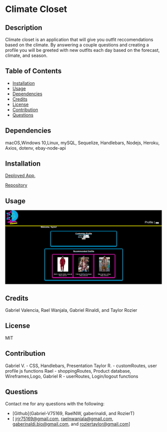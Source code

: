 # Climate Closet
## Description

  Climate closet is an application that will give you outfit reccomendations based on the climate. By answering a couple questions and creating a profile you will be greeted with new outfits each day based on the forecast, climate, and season.


## Table of Contents

  - [Installation](#installation)
  - [Usage](#usage)
  - [Dependencies](#dependencies)
  - [Credits](#credits)
  - [License](#license)
  - [Contribution](#contribution)
  - [Questions](#questions)
  
## Dependencies

  macOS,Windows 10,Linux, mySQL, Sequelize, Handlebars, Nodejs, Heroku, Axios, dotenv, ebay-node-api

    
## Installation
  [Deployed App](https://climatecloset-app-18aad80eadfc.herokuapp.com/),
  
  [Repository](https://github.com/Gabriel-V75169/Up-For-Debate)
    
## Usage
    
  ![Screenshot to deployed App](public/images/CC-screenshot.png)
    
## Credits
    
  Gabriel Valencia, Rael Wanjala, Gabriel Rinaldi, and  Taylor Rozier
    
## License
    
  MIT 
    
## Contribution
    
Gabriel V. - CSS, Handlebars, Presentation
Taylor R. - customRoutes, user profile js functions
Rael - shoppingRoutes, Product database, Wireframes,Logo, 
Gabriel R - userRoutes, Login/logout functions

    
## Questions

  Contact me for any questions with the following:
  - [Github](Gabriel-V75169, RaelNW, gaberinaldi, and  RozierT)
  - [ jrjr75169@gmail.com, raelnwanjala@gmail.com, gaberinaldi.bio@gmail.com, and  roziertaylor@gmail.com]